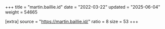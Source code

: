 +++
title = "martin.baillie.id"
date = "2022-03-22"
updated = "2025-06-04"
weight = 54665

[extra]
source = "https://martin.baillie.id/"
ratio = 8
size = 53
+++
